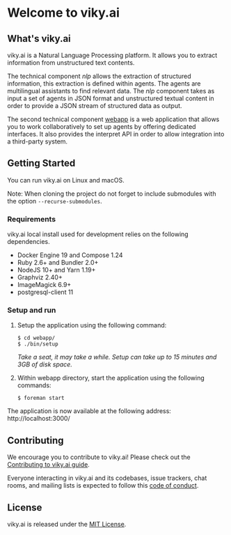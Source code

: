 # Welcome to viky.ai

## What's viky.ai

viky.ai is a Natural Language Processing platform. It allows you to extract information from unstructured text contents.

The technical component *nlp* allows the extraction of structured information, this extraction is defined within agents. The agents are multilingual assistants to find relevant data. The *nlp* component takes as input a set of agents in JSON format and unstructured textual content in order to provide a JSON stream of structured data as output.

The second technical component [webapp](webapp/README.md) is a web application that allows you to work collaboratively to set up agents by offering dedicated interfaces. It also provides the interpret API in order to allow integration into a third-party system.

## Getting Started

You can run viky.ai on Linux and macOS.

Note: When cloning the project do not forget to include submodules with the option `--recurse-submodules`.

### Requirements

viky.ai local install used for development relies on the following dependencies.

* Docker Engine 19 and Compose 1.24
* Ruby 2.6+ and Bundler 2.0+
* NodeJS 10+ and Yarn 1.19+
* Graphviz 2.40+
* ImageMagick 6.9+
* postgresql-client 11

### Setup and run

1. Setup the application using the following command:
   ```
   $ cd webapp/
   $ ./bin/setup
   ```
   _Take a seat, it may take a while. Setup can take up to 15 minutes and 3GB of disk space._

2. Within webapp directory, start the application using the following commands:
   ```
   $ foreman start
   ```

The application is now available at the following address: http://localhost:3000/

## Contributing

We encourage you to contribute to viky.ai! Please check out the [Contributing to viky.ai guide](CONTRIBUTING.md).

Everyone interacting in viky.ai and its codebases, issue trackers, chat rooms, and mailing lists is expected to follow this [code of conduct](CODE_OF_CONDUCT.md).

## License

viky.ai is released under the [MIT License](LICENCE.txt).
